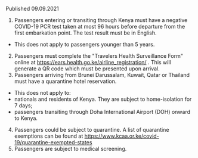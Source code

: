 Published 09.09.2021
1. Passengers entering or transiting through Kenya must have a negative COVID-19 PCR test taken at most 96 hours before departure from the first embarkation point. The test result must be in English.
- This does not apply to passengers younger than 5 years.
2. Passengers must complete the "Travelers Health Surveillance Form" online at <a href="https://ears.health.go.ke/airline_registration/">https://ears.health.go.ke/airline_registration/</a> . This will generate a QR code which must be presented upon arrival.
3. Passengers arriving from Brunei Darussalam, Kuwait, Qatar or Thailand must have a quarantine hotel reservation.
- This does not apply to:
- nationals and residents of Kenya. They are subject to home-isolation for 7 days;
- passengers transiting through Doha International Airport (DOH) onward to Kenya.
4. Passengers could be subject to quarantine. A list of quarantine exemptions can be found at <a href="https://www.kcaa.or.ke/covid-19/quarantine-exempted-states">https://www.kcaa.or.ke/covid-19/quarantine-exempted-states</a>
5. Passengers are subject to medical screening.